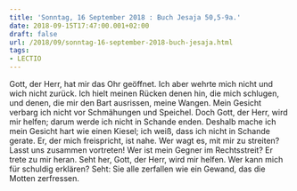 ```yaml
---
title: 'Sonntag, 16 September 2018 : Buch Jesaja 50,5-9a.'
date: 2018-09-15T17:47:00.001+02:00
draft: false
url: /2018/09/sonntag-16-september-2018-buch-jesaja.html
tags: 
- LECTIO
---
```


Gott, der Herr, hat mir das Ohr geöffnet. Ich aber wehrte mich nicht und wich nicht zurück. Ich hielt meinen Rücken denen hin, die mich schlugen, und denen, die mir den Bart ausrissen, meine Wangen. Mein Gesicht verbarg ich nicht vor Schmähungen und Speichel. Doch Gott, der Herr, wird mir helfen; darum werde ich nicht in Schande enden. Deshalb mache ich mein Gesicht hart wie einen Kiesel; ich weiß, dass ich nicht in Schande gerate. Er, der mich freispricht, ist nahe. Wer wagt es, mit mir zu streiten? Lasst uns zusammen vortreten! Wer ist mein Gegner im Rechtsstreit? Er trete zu mir heran. Seht her, Gott, der Herr, wird mir helfen. Wer kann mich für schuldig erklären? Seht: Sie alle zerfallen wie ein Gewand, das die Motten zerfressen.